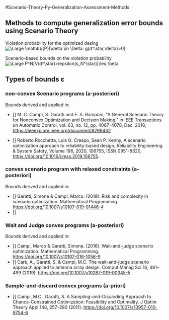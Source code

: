 #Scenario-Theory-Py-Generalization-Assessment-Methods
## Methods to compute generalization error bounds using Scenario Theory

Violation probability for the optimized desing 
<img src="https://latex.codecogs.com/svg.latex?\Large&space; V(d^\star)=P[\delta \in \Delta: g(d^*,\delta)>0]" title="\Large \mathbb{P}[\delta \in \Delta: g(d^\star,\delta)>0]" />

Scenario-based bounds on the violation probability 
<img src="https://latex.codecogs.com/svg.latex?\Large&space; P^N[V(d^\star)>\epsilon(s_N^*)]\leq \beta" title="\Large P^N[V(d^\star)>\epsilon(s_N^\star)]\leq \beta" />


## Types of bounds ε

###  non-convex Scenario programs  (a-posteriori)
Bounds derived and applied in:
  - [] M. C. Campi, S. Garatti and F. A. Ramponi, "A General Scenario Theory for Nonconvex Optimization and Decision Making," in IEEE   Transactions on Automatic Control, vol. 63, no. 12, pp. 4067-4078, Dec. 2018, https://ieeexplore.ieee.org/document/8299432
  
  - [] Roberto Rocchetta, Luis G. Crespo, Sean P. Kenny, A scenario optimization approach to reliability-based design,
     Reliability Engineering & System Safety, Volume 196, 2020, 106755, ISSN 0951-8320, https://doi.org/10.1016/j.ress.2019.106755.

###  convex scenario program with relaxed constraints (a-posteriori)
Bounds derived and applied in:
 -  [] Garatti, Simone & Campi, Marco. (2019). Risk and complexity in scenario optimization. 
        Mathematical Programming. https://doi.org/10.1007/s10107-019-01446-4
 -  []

###  Wait and Judge convex programs (a-posteriori)
Bounds derived and applied in:
 - [] Campi, Marco & Garatti, Simone. (2016). Wait-and-judge scenario optimization. 
      Mathematical Programming. https://doi.org/10.1007/s10107-016-1056-9
 - [] Carè, A., Garatti, S. & Campi, M.C. The wait-and-judge scenario approach applied to antenna array design. Comput Manag Sci 16, 481–499 (2019). https://doi.org/10.1007/s10287-019-00345-5

###  Sample-and-discard convex programs (a-priori)
 - [] Campi, M.C., Garatti, S. A Sampling-and-Discarding Approach to Chance-Constrained Optimization: Feasibility and Optimality. J Optim Theory Appl 148, 257–280 (2011). https://doi.org/10.1007/s10957-010-9754-6
